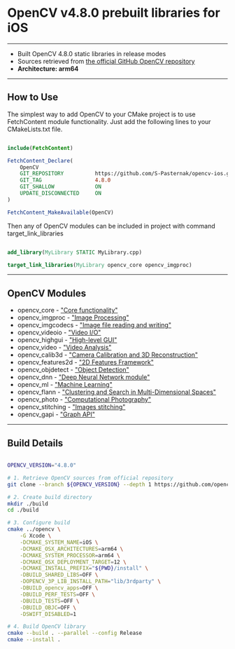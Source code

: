 # OpenCV v4.8.0 prebuilt libraries for iOS
---
- Built OpenCV 4.8.0 static libraries in release modes
- Sources retrieved from [the official GitHub OpenCV repository](https://github.com/opencv/opencv/tree/4.8.0)
- **Architecture: arm64**
---
## How to Use

The simplest way to add OpenCV to your CMake project is to use FetchContent module functionality.
Just add the following lines to your CMakeLists.txt file. 

```cmake

include(FetchContent)

FetchContent_Declare(
	OpenCV
	GIT_REPOSITORY			https://github.com/S-Pasternak/opencv-ios.git
	GIT_TAG        			4.8.0
	GIT_SHALLOW 			ON
	UPDATE_DISCONNECTED		ON
)

FetchContent_MakeAvailable(OpenCV)

```

Then any of OpenCV modules can be included in project with command target_link_libraries

```cmake

add_library(MyLibrary STATIC MyLibrary.cpp)

target_link_libraries(MyLibrary opencv_core opencv_imgproc)

```
---
## OpenCV Modules

- opencv_core - ["Core functionality"](https://docs.opencv.org/4.8.0/d0/de1/group__core.html)
- opencv_imgproc - ["Image Processing"](https://docs.opencv.org/4.8.0/d7/dbd/group__imgproc.html)
- opencv_imgcodecs - ["Image file reading and writing"](https://docs.opencv.org/4.8.0/d4/da8/group__imgcodecs.html)
- opencv_videoio - ["Video I/O"](https://docs.opencv.org/4.8.0/dd/de7/group__videoio.html)
- opencv_highgui - ["High-level GUI"](https://docs.opencv.org/4.8.0/d7/dfc/group__highgui.html)
- opencv_video - ["Video Analysis"](https://docs.opencv.org/4.8.0/d7/de9/group__video.html)
- opencv_calib3d - ["Camera Calibration and 3D Reconstruction"](https://docs.opencv.org/4.8.0/d9/d0c/group__calib3d.html)
- opencv_features2d - ["2D Features Framework"](https://docs.opencv.org/4.8.0/da/d9b/group__features2d.html)
- opencv_objdetect - ["Object Detection"](https://docs.opencv.org/4.8.0/d5/d54/group__objdetect.html)
- opencv_dnn - ["Deep Neural Network module"](https://docs.opencv.org/4.8.0/d6/d0f/group__dnn.html)
- opencv_ml - ["Machine Learning"](https://docs.opencv.org/4.8.0/dd/ded/group__ml.html)
- opencv_flann - ["Clustering and Search in Multi-Dimensional Spaces"](https://docs.opencv.org/4.8.0/dc/de5/group__flann.html)
- opencv_photo - ["Computational Photography"](https://docs.opencv.org/4.8.0/d1/d0d/group__photo.html)
- opencv_stitching - ["Images stitching"](https://docs.opencv.org/4.8.0/d1/d46/group__stitching.html)
- opencv_gapi - ["Graph API"](https://docs.opencv.org/4.8.0/d0/d1e/gapi.html)

---
## Build Details

```bash

OPENCV_VERSION="4.8.0"

# 1. Retrieve OpenCV sources from official repository
git clone --branch ${OPENCV_VERSION} --depth 1 https://github.com/opencv/opencv.git

# 2. Create build directory
mkdir ./build
cd ./build

# 3. Configure build 
cmake ../opencv \
	-G Xcode \
	-DCMAKE_SYSTEM_NAME=iOS \
	-DCMAKE_OSX_ARCHITECTURES=arm64 \
	-DCMAKE_SYSTEM_PROCESSOR=arm64 \
	-DCMAKE_OSX_DEPLOYMENT_TARGET=12 \
	-DCMAKE_INSTALL_PREFIX="${PWD}/install" \
	-DBUILD_SHARED_LIBS=OFF \
	-DOPENCV_3P_LIB_INSTALL_PATH="lib/3rdparty" \
	-DBUILD_opencv_apps=OFF \
	-DBUILD_PERF_TESTS=OFF \
	-DBUILD_TESTS=OFF \
	-DBUILD_OBJC=OFF \
	-DSWIFT_DISABLED=1

# 4. Build OpenCV library
cmake --build . --parallel --config Release
cmake --install .

```
